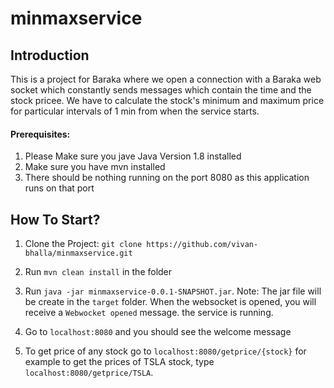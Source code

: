 # minmaxservice

## Introduction 

This is a project for Baraka where we open a connection with a Baraka web socket which constantly sends messages which contain the time and the stock pricee. We have to calculate the stock's minimum and maximum price for particular intervals of 1 min from when the service starts.

#### Prerequisites: 
1. Please Make sure you jave Java Version 1.8 installed
2. Make sure you have mvn installed
3. There should be nothing running on the port 8080 as this application runs on that port

## How To Start?

1. Clone the Project:
    ` git clone https://github.com/vivan-bhalla/minmaxservice.git `

2. Run `mvn clean install` in the folder

3. Run `java -jar minmaxservice-0.0.1-SNAPSHOT.jar`. 
Note: The jar file will be create in the `target` folder.
When the websocket is opened, you will receive a `Webwocket opened` message. the service is running.

4. Go to `localhost:8080` and you should see the welcome message

5. To get price of any stock go to `localhost:8080/getprice/{stock}` for example to get the prices of TSLA stock, type `localhost:8080/getprice/TSLA`.


